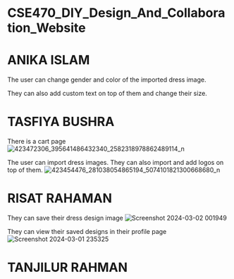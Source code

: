 # CSE470_DIY_Design_And_Collaboration_Website

# ANIKA ISLAM
The user can change gender and color of the imported dress image.

They can also add custom text on top of them and change their size.


# TASFIYA BUSHRA
There is a cart page
![423472306_395641486432340_2582318978862489114_n](https://github.com/anikabytes/CSE470_DIY_Design_And_Collaboration_Website/assets/91422611/a0e04b45-59d1-4354-a1d2-1fc0ba35c536)

The user can import dress images. They can also import and add logos on top of them.
![423454476_281038054865194_5074101821300668680_n](https://github.com/anikabytes/CSE470_DIY_Design_And_Collaboration_Website/assets/91422611/479bbffc-696d-49dc-9dd8-54eeda98987b)


# RISAT RAHAMAN
They can save their dress design image
![Screenshot 2024-03-02 001949](https://github.com/anikabytes/CSE470_DIY_Design_And_Collaboration_Website/assets/91422611/bd6c759f-96e7-4f9f-b2fa-cff77dfcef5a)

They can view their saved designs in their profile page
![Screenshot 2024-03-01 235325](https://github.com/anikabytes/CSE470_DIY_Design_And_Collaboration_Website/assets/91422611/e829be8a-2870-477d-a8e3-c56d1f7e5ed6)


# TANJILUR RAHMAN




